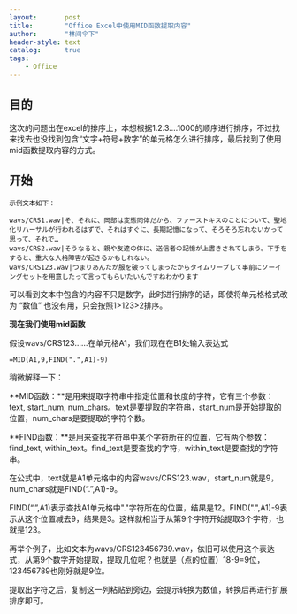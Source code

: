 ```yaml
---
layout:       post
title:        "Office Excel中使用MID函数提取内容"
author:       "林间伞下"
header-style: text
catalog:      true
tags:
    - Office
---
```


## **目的**

这次的问题出在excel的排序上，本想根据1.2.3....1000的顺序进行排序，不过找来找去也没找到包含“文字+符号+数字”的单元格怎么进行排序，最后找到了使用mid函数提取内容的方式。

## **开始**

```
示例文本如下：

wavs/CRS1.wav|そ、それに、岡部は変態同体だから、ファーストキスのことについて、聖地化リハーサルが行われるはずで、それはすぐに、長期記憶になって、そろそろ忘れないかって思って、それで…
wavs/CRS2.wav|そうなると、親や友達の体に、送信者の記憶が上書きされてしまう。下手をすると、重大な人格障害が起きるかもしれない。
wavs/CRS123.wav|つまりあんたが服を破ってしまったからタイムリープして事前にソーイングセットを用意したって言ってもらいたいんですねわかります

```

可以看到文本中包含的内容不只是数字，此时进行排序的话，即使将单元格格式改为 “数值” 也没有用，只会按照1>123>2排序。

**现在我们使用mid函数**

假设wavs/CRS123......在单元格A1，我们现在在B1处输入表达式

```
=MID(A1,9,FIND(".",A1)-9)
```

稍微解释一下：

**MID函数：**是用来提取字符串中指定位置和长度的字符，它有三个参数：text, start_num, num_chars。text是要提取的字符串，start_num是开始提取的位置，num_chars是要提取的字符个数。

**FIND函数：**是用来查找字符串中某个字符所在的位置，它有两个参数：find_text, within_text。find_text是要查找的字符，within_text是要查找的字符串。

在公式中，text就是A1单元格中的内容wavs/CRS123.wav，start_num就是9，num_chars就是FIND(“.”,A1)-9。

FIND(“.”,A1)表示查找A1单元格中"."字符所在的位置，结果是12。FIND(".",A1)-9表示从这个位置减去9，结果是3。这样就相当于从第9个字符开始提取3个字符，也就是123。

再举个例子，比如文本为wavs/CRS123456789.wav，依旧可以使用这个表达式，从第9个数字开始提取，提取几位呢？也就是（点的位置）18-9=9位，123456789也刚好就是9位。

提取出字符之后，复制这一列粘贴到旁边，会提示转换为数值，转换后再进行扩展排序即可。